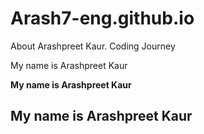 # Arash7-eng.github.io
About  Arashpreet Kaur. Coding Journey

My name is Arashpreet Kaur

**My name is Arashpreet Kaur**

## My name is Arashpreet Kaur
